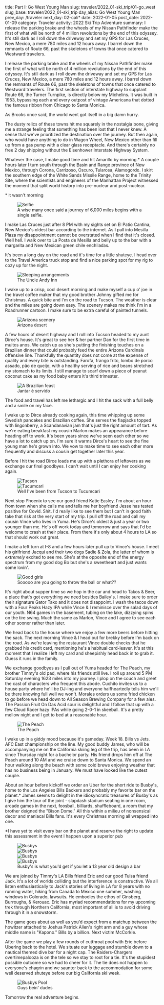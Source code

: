 title: Part I: Go West Young Man
slug: traveler/2022_01-ski_trip/01-go_west
slug_base: traveler/2022_01-ski_trip
day_alias: Go West Young Man
prev_day: /traveler
next_day: 02-cali*
date: 2022-01-05
post_date: 2022-01-09
category: Traveler
activity: 2022 Ski Trip Adventure
summary: I release the parking brake and the wheels of my Nissan Pathfinder make the first of what will be north of 4 million revolutions by the end of this odyssey. It's still dark as I roll down the driveway and set my GPS for Las Cruces, New Mexico, a mere 780 miles and 12 hours away. I barrel down the remnants of Route 66, past the skeletons of towns that once catered to Westward travelers.

I release the parking brake and the wheels of my Nissan Pathfinder make the first
of what will be north of 4 million revolutions by the end of this odyssey. It's
still dark as I roll down the driveway and set my GPS for Las Cruces, New Mexico,
a mere 780 miles and 12 hours away. I barrel down the remnants of Route 66, past
the skeletons of towns that once catered to Westward travelers. The first
section of interstate highway to supplant Route 66, the Turner Turnpike, is directly
below my Michelins. It was built in 1953, bypassing each and every outpost of
vintage Americana that dotted the famous ribbon from Chicago to Santa Monica.

As Brooks once said, the world went got itself in a big damn hurry.

The dusty relics of these towns hit me
squarely in the nostalgia bone, giving me a strange feeling that something has
been lost that I never knew. A sense that we've prioritized the destination over
the journey. But then again, who would have anything to do in
Wagon Wheel, New Mexico other than fill up from a gas pump with a clear glass
receptacle. And there's certainly no free 2 day
shipping without the Eisenhower Interstate Highway System.

Whatever the case, I make good time
and hit Amarillo by morning.* A couple hours later I turn south through the
Basin and Range province of New Mexico, through Corona, Carrizoso, Oscuro,
Tularosa, Alamogordo. I skirt the
southern edge of the White Sands Missile Range, home to the Trinity Site, where
the scientists and engineers of the Manhattan Project witnessed the moment that
split world history into pre-nuclear and post-nuclear.

\* it wasn't morning

<figure class="figure">
  <img class="figure-img img-fluid mt-2 rounded" src="/theme/images/traveler/2022_01-ski_trip/selfie.JPEG" alt="Selfie">
  <figcaption class="figure-caption">A wise many once said a journey of 6,000 miles begins with a single selfie.</figcaption>
</figure>

I make Las Cruces just after 8 PM with my sights set on El Patio Cantina, New
Mexico's oldest bar according to the internet. As I pull into Mesilla Plaza my
disappointment cannot be overstated when I find that it's closed. Well hell. I
walk over to La Posta de Mesilla and belly up to the bar with a margarita and
New Mexican green chile enchiladas.

It's been a long day on the road and it's time for a little shuteye. I head over
to the Travel America truck stop and find a nice parking spot for my rig to cozy
up for the night.

<figure class="figure">
  <img class="figure-img img-fluid mt-2 rounded" src="/theme/images/traveler/2022_01-ski_trip/las_cruces_uncle_andy_inn.JPEG" alt="Sleeping arrangements">
  <figcaption class="figure-caption">The Uncle Andy Inn</figcaption>
</figure>

I wake up to a crisp, cool desert morning and make myself a cup o' joe in the
travel coffee maker that my good brother Johnny gifted me for Christmas. A quick
bite and I'm on the road to Tucson. The weather is clear and the miles are going
down easy. The scenery makes me think I'm in a Roadrunner cartoon. I make sure
to be extra careful of painted tunnels.

<figure class="figure">
  <img class="figure-img img-fluid mt-2 rounded" src="/theme/images/traveler/2022_01-ski_trip/roadrunner.JPEG" alt="Arizona scenery">
  <figcaption class="figure-caption">Arizona desert</figcaption>
</figure>

A few hours of desert highway and I roll into Tucson headed to my aunt Dirce's
house. It's great to see her & her partner
Dan for the first time in muitos anos. We catch up as she's putting the
finishing touches on a Brazilian dinner that could probably feed the entire
Arizona Cardinals offensive line. Thankfully the quantity does
not come at the expense of quality and every bite is outstanding.
Farofa, frango frito, lombo de porco assado, p&atilde;o de queijo, with a healthy
serving of rice and beans stretched my stomach to its limits. I still manage to
scarf down a piece of peanut coconut cake as my food baby enters it's
third trimester.

<figure class="figure">
  <img class="figure-img img-fluid mt-2 rounded" src="/theme/images/traveler/2022_01-ski_trip/tucson_dinner.JPEG" alt="A Brazilian feast">
  <figcaption class="figure-caption">Jantar é servido</figcaption>
</figure>

The food and travel has left me lethargic and I hit the sack with a full belly
and a smile on my face.

I wake up to Dirce already cooking again, this time whipping up some Swedish
pancakes and Brazilian coffee. She serves the flapjacks topped with lingonberry,
a Scandanavian jam that's just the right amount of tart.
As we're eating breakfast my cousin
Marlon makes an appearance before heading off to work. It's been years since
we've seen each other so we have a lot to catch up on. I'm sure it warms Dirce's
heart to see
the fine young man he's grown into. We vow to make time to see each other more
frequently and discuss a cousin get together later this year.

Before I hit the road Dirce loads me up with a plethora of leftovers as we exchange
our final goodbyes. I can't wait until I can enjoy her cooking again.

<figure class="figure">
  <div class="row">
    <div class="col-6">
      <img class="figure-img img-fluid mt-2 rounded" src="/theme/images/traveler/2022_01-ski_trip/tucson_skyline.jpg" alt="Tucson">
    </div>
    <div class="col-6">
      <img class="figure-img img-fluid mt-2 rounded" src="/theme/images/traveler/2022_01-ski_trip/tucumcari.JPEG" alt="Tucumcari">
    </div>
  </div>
  <figcaption class="figure-caption">Well I've been from Tucson to Tucumcari</figcaption>
</figure>

Next stop Phoenix to see our good friend Katie Easley. I'm about an hour from
town when she calls me and tells me her
boyfriend Jesse has tested positive for Covid. Shit. I'd really like to see them
but I can't in good faith take that risk at the very start of my trip. I pull
off the road and call my cousin Vince who lives in Yuma. He's Dirce's oldest &
just a year or two younger than me. He's off work today and
tomorrow and says that I'd be welcome to crash at their place. From there it's
only about 4 hours to LA so that should work out great.

I make a left turn at I-8 and a few hours later pull up to Vince's house. I meet
his girlfriend Jacqui and their two dogs Sadie & Zola, the latter of whom
is *extremely* excited to see me. She's at the opposite end of the energy
spectrum from my good dog Bo but she's a sweetheart and just wants some lovin'.

<figure class="figure">
  <img class="figure-img img-fluid mt-2 rounded" src="/theme/images/traveler/2022_01-ski_trip/yuma_doegs.JPEG" alt="Good girls">
  <figcaption class="figure-caption">Sooooo are you going to throw the ball or what??</figcaption>
</figure>

It's right about supper time so we hop in the car and head to Takos & Beer, a
place that's got everything we
need besides Bailey's. I make sure to order their signature Gator Tako and it
does not disappoint. I wash the tacos down with a Four
Peaks Hazy IPA while Vince & I reminisce over the
salad days of our youth. N64 games in the basement, tubing on the lake, dizzying
spins on the tire swing. Much the same as Marlon, Vince and I agree to see each
other sooner rather than later. 

We head back to the house where we enjoy a few more beers before hitting the
sack. The next morning Vince & I head out for brekky before I'm back on the road. As
we're leaving the restaurant Vince double checks that he grabbed his credit card,
mentioning he's a habitual card-leaver. It's at this moment that I realize
I left my card and sheepishly head back in to grab it. Guess it runs in the family.

We exchange goodbyes as I pull out of Yuma headed for The Peach, my brother
Timmy's old pad, where his
friends still live. I roll up around 5 PM Saturday evening 1623 miles into my
journey. I plop on the couch and greet the cast of characters who frequent this
abode. Cuchito invites us to a house party where he'll be DJ-ing and
everyone halfheartedly tells him we'll be there knowing full well we won't.
Morales orders us some fried chicken to go before we head down to All Season
Brewing Company for a few ales. The Passion Fruit On Das Acid sour is delightful
and I follow that up with a few Cloud Racer hazy IPAs while going 2-0-1 in
skeeball. It's a
pretty mellow night and I get to bed at a reasonable hour.

<figure class="figure">
  <img class="figure-img img-fluid mt-2 rounded" src="/theme/images/traveler/2022_01-ski_trip/la_the_peach.JPEG" alt="The Peach">
  <figcaption class="figure-caption">The Peach</figcaption>
</figure>

I wake up in a giddy mood because it's gameday. Week 18. Bills vs Jets. AFC East
championship on the
line. My good buddy James, who will be accompanying me on the California skiing leg of
the trip, has been in LA since Thursday night for a bachelor party. His friend
drops him off at The Peach around 10 AM and we cruise down to Santa Monica. We
spend an hour walking along the beach with some cold brews enjoying weather
that has no business being in January. We must have looked like the cutest
couple.

About an hour before kickoff we order an Uber for the short ride to Busby's,
home to the Los Angeles Bills Backers and probably my favorite bar on the
planet.* James seems to delight in the idiosyncratic treasures of Busby's as I
give him the tour of the joint - slapdash stadium seating in one room,
arcade games in the next, foosball, billiards, shuffleboard, a room that my
brother deigned the "Bison Dome." All this within a milieu of nonsensical decor
and maniacal Bills fans. It's every Christmas morning all wrapped into one.

\*I have yet to visit every bar on the planet and reserve the right to update
this assessment in the event I happen upon a superior pub

<figure class="figure">
  <div class="row">
    <div class="col-6">
      <img class="figure-img img-fluid mt-2 rounded" src="/theme/images/traveler/2022_01-ski_trip/busbys1.JPG" alt="Busbys">
    </div>
    <div class="col-6">
      <img class="figure-img img-fluid mt-2 rounded" src="/theme/images/traveler/2022_01-ski_trip/busbys2.JPG" alt="Busbys">
    </div>
  </div>
  <div class="row">
    <div class="col-6">
      <img class="figure-img img-fluid mt-2 rounded" src="/theme/images/traveler/2022_01-ski_trip/busbys3.JPG" alt="Busbys">
    </div>
    <div class="col-6">
      <img class="figure-img img-fluid mt-2 rounded" src="/theme/images/traveler/2022_01-ski_trip/busbys4.JPG" alt="Busbys">
    </div>
  </div>
  <figcaption class="figure-caption">Busby's is what you'd get if you let a 13 year old design a bar</figcaption>
</figure>

We are joined by Timmy's LA Bills friend Eric and our good Tulsa friend
Jack. It's a lot of worlds colliding but the interference is
constructive. We all listen enthusiastically to Jack's stories of living in LA for 8
years with no running water, hiking from Canada to Mexico one summer, washing
windows in Colorado, lawsuits. He embodies the ethos of Ginsberg, Burroughs, & Kerouac.
Eric has myriad recommendations for my upcoming
trek through Northern California, most important of all is to avoid
driving through it in a snowstorm.

The game goes about as well as you'd expect from a matchup between the howitzer
attached to Joshua Patrick Allen's right arm and a guy whose middle name is
"Kapono." Bills by a billion. Next victim McCorkle.

After the game we play a few rounds of cutthroat pool with Eric before Ubering
back to the hotel. We situate our luggage and stumble down to a nautical themed dive bar for a
night cap. The Raiders-Chargers overtimepalooza is on the tele so we
stay to root for a tie. It's the stupidest possible outcome so
we had to cheer for it. The tie does not happen to everyone's chagrin
and we saunter back to the accommodation for some well deserved shuteye before
our big California ski week.

<figure class="figure">
  <img class="figure-img img-fluid mt-2 rounded" src="/theme/images/traveler/2022_01-ski_trip/busbys_fellas.jpeg" alt="Busbys Pool">
  <figcaption class="figure-caption">Guys bein' dudes</figcaption>
</figure>

Tomorrow the real adventure begins.